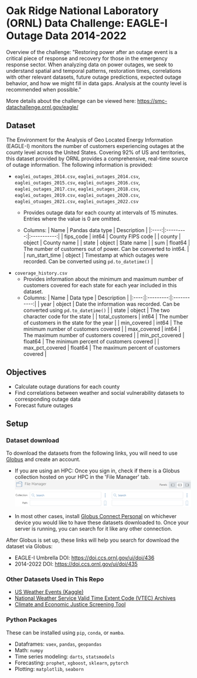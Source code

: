 # Oak Ridge National Laboratory (ORNL) Data Challenge: EAGLE-I Outage Data 2014-2022
Overview of the challenge: "Restoring power after an outage event is a critical piece of response and recovery for those in the emergency response sector. When analyzing data on power outages, we seek to understand spatial and temporal patterns, restoration times, correlations with other relevant datasets, future outage predictions, expected outage behavior, and how we might fill in data gaps. Analysis at the county level is recommended when possible."

More details about the challenge can be viewed here: https://smc-datachallenge.ornl.gov/eagle/

## Dataset
The Environment for the Analysis of Geo Located Energy Information (EAGLE-I) monitors the number of customers experiencing outages at the county level across the United States. Covering 92% of US and territories, this dataset provided by ORNL provides a comprehensive, real-time source of outage information. The following information is provided:

* ``eaglei_outages_2014.csv``, ``eaglei_outages_2014.csv``, ``eaglei_outages_2015.csv``, ``eaglei_outages_2016.csv``, ``eaglei_outages_2017.csv``, ``eaglei_outages_2018.csv``, ``eaglei_outages_2019.csv``, ``eaglei_outages_2020.csv``, ``eaglei_otuages_2021.csv``, ``eaglei_outages_2022.csv``
    * Provides outage data for each county at intervals of 15 minutes. Entries where the value is 0 are omitted.

    * Columns:
        | Name | Pandas data type | Description |
        |:----:|:---------:|:-----------:|
        | fips_code | int64 | County FIPS code |
        | county | object | County name |
        | state | object | State name |
        | sum | float64 | The number of customers out of power. Can be converted to int64. |
        | run_start_time | object | Timestamp at which outages were recorded. Can be converted using `pd.to_datetime()` |
* ``coverage_history.csv``
    * Provides information about the minimum and maximum number of customers covered for each state for each year included in this dataset.
    * Columns: 
        | Name | Data type | Description |
        |:----:|:---------:|:-----------:|
        | year | object    | Date the information was recorded. Can be converted using `pd.to_datetime()` |
        | state | object   | The two character code for the state |
        | total_customers | int64 | The number of customers in the state for the year |
        | min_covered | int64 | The minimum number of customers covered |
        | max_covered | int64 | The maximum number of customers covered |
        | min_pct_covered | float64 | The minimum percent of customers covered |
        | max_pct_covered | float64 | The maximum percent of customers covered |

## Objectives
* Calculate outage durations for each county
* Find correlations between weather and social vulnerability datasets to corresponding outage data
* Forecast future outages

## Setup
### Dataset download
To download the datasets from the following links, you will need to use [Globus](https://www.globus.org/) and create an account. 
* If you are using an HPC: Once you sign in, check if there is a Globus collection hosted on your HPC in the 'File Manager' tab.
![Alt text](globus.png)

* In most other cases, install [Globus Connect Personal](https://www.globus.org/globus-connect-personal) on whichever device you would like to have these datasets downloaded to. Once your server is running, you can search for it like any other connection.

After Globus is set up, these links will help you search for download the dataset via Globus:
* EAGLE-I Umbrella DOI: https://doi.ccs.ornl.gov/ui/doi/436
* 2014-2022 DOI: https://doi.ccs.ornl.gov/ui/doi/435

### Other Datasets Used in This Repo
* [US Weather Events (Kaggle)](https://www.kaggle.com/datasets/sobhanmoosavi/us-weather-events)
* [National Weather Service Valid Time Extent Code (VTEC) Archives](https://mesonet.agron.iastate.edu/info/datasets/vtec.html)
* [Climate and Economic Justice Screening Tool](https://screeningtool.geoplatform.gov/en/)


### Python Packages
These can be installed using `pip`, `conda`, or `mamba`.
* Dataframes: `vaex`, `pandas`, `geopandas`
* Math: `numpy`
* Time series modeling: `darts`, `statsmodels`
* Forecasting: `prophet`, `xgboost`, `sklearn`, `pytorch`
* Plotting: `matplotlib`, `seaborn`

